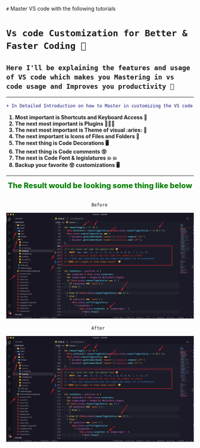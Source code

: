 `#` Master VS code with the following tutorials

# `Vs code Customization for Better & Faster Coding 💯`

## `Here I'll be explaining the features and usage of VS code which makes you Mastering in vs code usage and Improves you productivity 🥇`

---

```diff
+ In Detailed Introduction on how to Master in customizing the VS code for Best and Fast coding with Unique skill set of using the VS code 🤩
```

<section>
    <ol style="font-weight:700">
        <li> Most important is Shortcuts and Keyboard Access 💯</li>
        <li>The next most important is Plugins 🥇🥇🥇</li>
        <li>The next most important is Theme of visual :aries: 🤤</li>
        <li>The next important is Icons of Files and Folders 📁</li>
        <li>The next thing is Code Decorations 🖥️</li>
        <li>The next thing is Code comments 😵</li>
        <li>The next is Code Font & legislatures 💥 💥</li>
        <li>Backup your favorite 😵 customizations 🖥️ </li>
    </ol>
</section>

<!--  The Result would be looking some thing like below -->

---

<div style="text-align:center;font-weight:800;font-size:20px;color:green">The Result would be looking some thing like below </div>
<br />

```
                                Before
```

<img src="./Content/Screens/full VS code SS.png" alt="Getting Started" />

<!-- h1: 32px, h2: 24px, h3: 18.72px, h4: 16px, h5: 13.28px, h6: 12px -->

```
                                After
```

<img src="./Content/Screens/full VS code SS.png" alt="Getting Started" />
